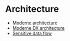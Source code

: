 # Architecture

* [Moderne architecture](architecture.md)
* [Moderne DX architecture](moderne-dx-architecture.md)
* [Sensitive data flow](flow.md)
